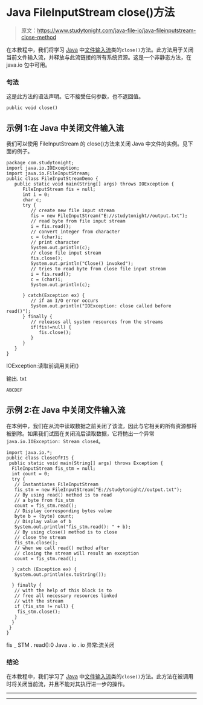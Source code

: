 # Java FileInputStream close()方法

> 原文：<https://www.studytonight.com/java-file-io/java-fileinputstream-close-method>

在本教程中，我们将学习 [Java](https://www.studytonight.com/java/) 中[文件输入流](https://www.studytonight.com/java-file-io/java-fileinputstream-class)类的`close()`方法。此方法用于关闭当前文件输入流，并释放与此流链接的所有系统资源。这是一个非静态方法，在 java.io 包中可用。

### 句法

这是此方法的语法声明。它不接受任何参数，也不返回值。

```
public void close()
```

## 示例 1:在 Java 中关闭文件输入流

我们可以使用 FileInputStream 的 close()方法来关闭 Java 中文件的实例。见下面的例子。

```
package com.studytonight;
import java.io.IOException;
import java.io.FileInputStream;
public class FileInputStreamDemo {
   public static void main(String[] args) throws IOException {
      FileInputStream fis = null;
      int i = 0;
      char c;      
      try {
         // create new file input stream
         fis = new FileInputStream("E://studytonight//output.txt");         
         // read byte from file input stream
         i = fis.read();         
         // convert integer from character
         c = (char)i;         
         // print character
         System.out.println(c);         
         // close file input stream
         fis.close();
         System.out.println("Close() invoked");         
         // tries to read byte from close file input stream
         i = fis.read();
         c = (char)i;
         System.out.println(c);

      } catch(Exception ex) {
         // if an I/O error occurs
         System.out.println("IOException: close called before read()");
      } finally {
         // releases all system resources from the streams
         if(fis!=null) {
            fis.close();
         }
      }
   }
}
```

IOException:读取前调用关闭()

输出. txt

```
ABCDEF
```

## 示例 2:在 Java 中关闭文件输入流

在本例中，我们在从流中读取数据之前关闭了该流，因此与它相关的所有资源都将被删除。如果我们试图在关闭流后读取数据，它将抛出一个异常`java.io.IOException: Stream closed`。

```
import java.io.*;
public class CloseOfFIS {
 public static void main(String[] args) throws Exception {
  FileInputStream fis_stm = null;
  int count = 0;
  try {
   // Instantiates FileInputStream
   fis_stm = new FileInputStream("E://studytonight//output.txt");
   // By using read() method is to read
   // a byte from fis_stm
   count = fis_stm.read();
   // Display corresponding bytes value
   byte b = (byte) count;
   // Display value of b
   System.out.println("fis_stm.read(): " + b);
   // By using close() method is to close
   // close the stream     
   fis_stm.close();
   // when we call read() method after
   // closing the stream will result an exception
   count = fis_stm.read();

  } catch (Exception ex) {
   System.out.println(ex.toString());

  } finally {
   // with the help of this block is to
   // free all necessary resources linked
   // with the stream
   if (fis_stm != null) {
    fis_stm.close();
   }
  }
 }
}
```

fis _ STM . read():0
Java . io . io 异常:流关闭

### 结论

在本教程中，我们学习了 [Java](https://www.studytonight.com/java/) 中[文件输入流](https://www.studytonight.com/java-file-io/java-fileinputstream-class)类的`close()`方法。此方法在被调用时将关闭当前流，并且不能对其执行进一步的操作。

* * *

* * *